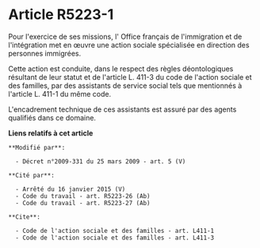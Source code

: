 # Article R5223-1

Pour l'exercice de ses missions, l'          Office français de l'immigration et de l'intégration  met en œuvre une action
sociale spécialisée en direction des personnes immigrées. 

Cette action est conduite, dans le respect des règles déontologiques résultant de leur statut et de l'article L. 411-3 du
code de l'action sociale et des familles, par des assistants de service social tels que mentionnés à l'article L. 411-1 du
même code.

L'encadrement technique de ces assistants est assuré par des agents qualifiés dans ce domaine.

**Liens relatifs à cet article**

	**Modifié par**:

	  - Décret n°2009-331 du 25 mars 2009 - art. 5 (V)

	**Cité par**:

	  - Arrêté du 16 janvier 2015 (V)
	  - Code du travail - art. R5223-26 (Ab)
	  - Code du travail - art. R5223-27 (Ab)

	**Cite**:

	  - Code de l'action sociale et des familles - art. L411-1
	  - Code de l'action sociale et des familles - art. L411-3
